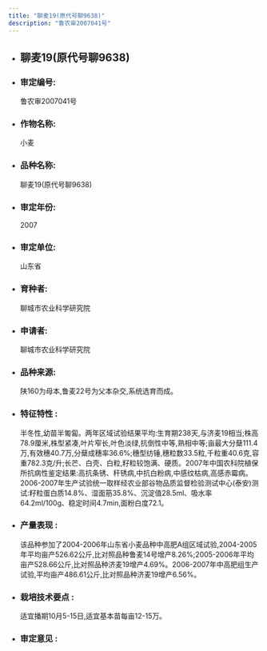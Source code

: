 ```yaml
---
title: "聊麦19(原代号聊9638)"
description: "鲁农审2007041号"
---
```

* ## 聊麦19(原代号聊9638)
* ###  审定编号:  
   鲁农审2007041号

*  ### 作物名称:  
   小麦

*   ###  品种名称: 
    聊麦19(原代号聊9638)

*   ### 审定年份: 
    2007

*   ### 审定单位:  
    山东省

*   ### 育种者:  
    聊城市农业科学研究院

*   ### 申请者:  
    聊城市农业科学研究院

*   ### 品种来源:  
    陕160为母本,鲁麦22号为父本杂交,系统选育而成。

*   ### 特征特性 : 
    半冬性,幼苗半匍匐。两年区域试验结果平均:生育期238天,与济麦19相当;株高78.9厘米,株型紧凑,叶片窄长,叶色淡绿,抗倒性中等,熟相中等;亩最大分蘖111.4万,有效穗40.7万,分蘖成穗率36.6%;穗型纺锤,穗粒数33.5粒,千粒重40.6克,容重782.3克/升;长芒、白壳、白粒,籽粒较饱满、硬质。2007年中国农科院植保所抗病性鉴定结果:高抗条锈、秆锈病,中抗白粉病,中感纹枯病,高感赤霉病。2006-2007年生产试验统一取样经农业部谷物品质监督检验测试中心(泰安)测试:籽粒蛋白质14.8%、湿面筋35.8%、沉淀值28.5ml、吸水率64.2ml/100g、稳定时间4.7min,面粉白度72.1。

*   ### 产量表现 : 
    该品种参加了2004-2006年山东省小麦品种中高肥A组区域试验,2004-2005年平均亩产526.62公斤,比对照品种鲁麦14号增产8.26%;2005-2006年平均亩产528.66公斤,比对照品种济麦19增产4.69%。2006-2007年中高肥组生产试验,平均亩产486.61公斤,比对照品种济麦19增产6.56%。

*   ### 栽培技术要点 : 
    适宜播期10月5-15日,适宜基本苗每亩12-15万。

*   ### 审定意见 : 
    
